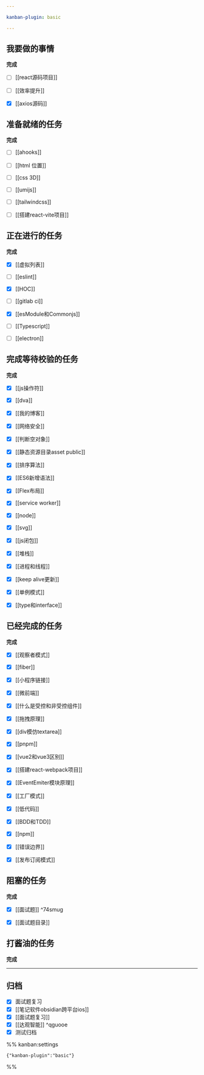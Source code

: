 ```yaml
---

kanban-plugin: basic

---
```


## 我要做的事情

**完成**
- [ ] [[react源码项目]]
- [ ] [[效率提升]]
- [x] [[axios源码]]


## 准备就绪的任务

**完成**
- [ ] [[ahooks]]
- [ ] [[html 位置]]
- [ ] [[css 3D]]
- [ ] [[umijs]]
- [ ] [[tailwindcss]]
- [ ] [[搭建react-vite项目]]


## 正在进行的任务

**完成**
- [x] [[虚拟列表]]
- [ ] [[eslint]]
- [x] [[HOC]]
- [ ] [[gitlab ci]]
- [x] [[esModule和Commonjs]]
- [ ] [[Typescript]]
- [ ] [[electron]]


## 完成等待校验的任务

**完成**
- [x] [[js操作符]]
- [x] [[dva]]
- [x] [[我的博客]]
- [x] [[网络安全]]
- [x] [[判断空对象]]
- [x] [[静态资源目录asset public]]
- [x] [[排序算法]]
- [x] [[ES6新增语法]]
- [x] [[Flex布局]]
- [x] [[service worker]]
- [x] [[node]]
- [x] [[svg]]
- [x] [[js闭包]]
- [x] [[堆栈]]
- [x] [[进程和线程]]
- [x] [[keep alive更新]]
- [x] [[单例模式]]
- [x] [[type和interface]]


## 已经完成的任务

**完成**
- [x] [[观察者模式]]
- [x] [[fiber]]
- [x] [[小程序链接]]
- [x] [[微前端]]
- [x] [[什么是受控和非受控组件]]
- [x] [[拖拽原理]]
- [x] [[div模仿textarea]]
- [x] [[pnpm]]
- [x] [[vue2和vue3区别]]
- [x] [[搭建react-webpack项目]]
- [x] [[EventEmiter模块原理]]
- [x] [[工厂模式]]
- [x] [[低代码]]
- [x] [[BDD和TDD]]
- [x] [[npm]]
- [x] [[错误边界]]
- [x] [[发布订阅模式]]


## 阻塞的任务

**完成**
- [x] [[面试题]] ^74smug
- [x] [[面试题目录]]


## 打酱油的任务

**完成**


***

## 归档

- [x] 面试题复习
- [x] [[笔记软件obsidian跨平台ios]]
- [x] [[面试题复习]]
- [x] [[达观智能]] ^qguooe
- [x] 测试归档

%% kanban:settings
```
{"kanban-plugin":"basic"}
```
%%